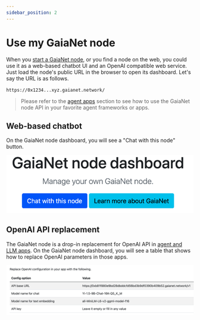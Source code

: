 ```yaml
---
sidebar_position: 2
---
```


# Use my GaiaNet node

When you [start a GaiaNet node](../node-guide/quick-start), or you find a node on the web, you could use it as a
web-based chatbot UI and an OpenAI compatible web service. Just load the node's public URL in the browser to open its dashboard.
Let's say the URL is as follows.

```
https://0x1234...xyz.gaianet.network/
```

> Please refer to the [agent apps](apps/intro) section to see how to use the GaiaNet node API in your favorite agent frameworks or apps.

## Web-based chatbot

On the GaiaNet node dashboard, you will see a "Chat with this node" button. 

![](chat_button.png)

## OpenAI API replacement

The GaiaNet node is a drop-in replacement for OpenAI API in [agent and LLM apps](apps/intro).
On the GaiaNet node dashboard, you will see a table that shows how to replace OpenAI parameters in those apps.

![](openai_api_options.png)

